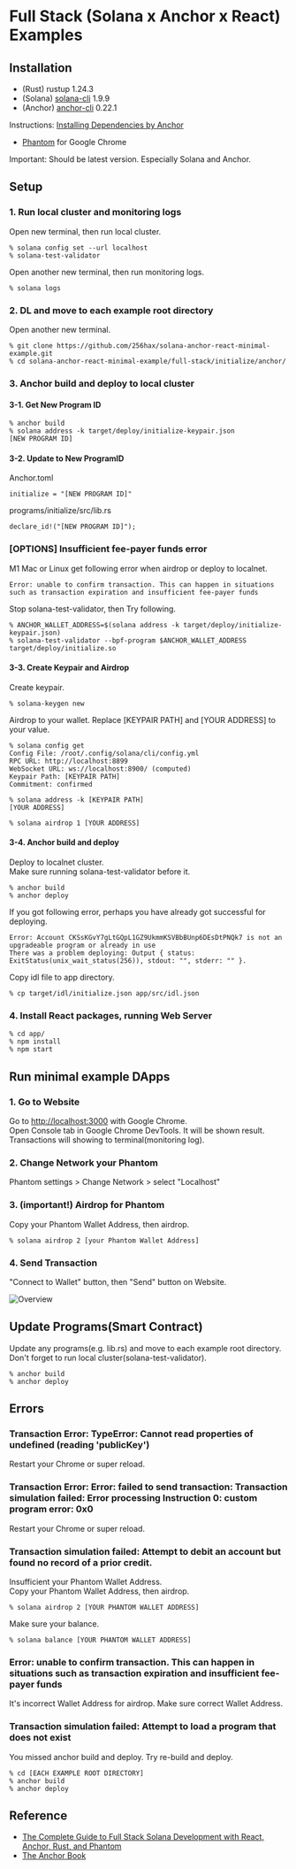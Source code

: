 # Full Stack (Solana x Anchor x React) Examples

## Installation
- (Rust) rustup 1.24.3
- (Solana) [solana-cli](https://docs.solana.com/cli/install-solana-cli-tools) 1.9.9
- (Anchor) [anchor-cli](https://project-serum.github.io/anchor/getting-started/installation.html#install-anchor) 0.22.1

Instructions: [Installing Dependencies by Anchor](https://project-serum.github.io/anchor/getting-started/installation.html#install-rust)

- [Phantom](https://phantom.app/) for Google Chrome

Important: Should be latest version. Especially Solana and Anchor.

## Setup
### 1. Run local cluster and monitoring logs
Open new terminal, then run local cluster.
```
% solana config set --url localhost
% solana-test-validator
```

Open another new terminal, then run monitoring logs.
```
% solana logs
```

### 2. DL and move to each example root directory
Open another new terminal.
```
% git clone https://github.com/256hax/solana-anchor-react-minimal-example.git
% cd solana-anchor-react-minimal-example/full-stack/initialize/anchor/
```

### 3. Anchor build and deploy to local cluster
#### 3-1. Get New Program ID
```
% anchor build
% solana address -k target/deploy/initialize-keypair.json
[NEW PROGRAM ID]
```

#### 3-2. Update to New ProgramID

Anchor.toml
```
initialize = "[NEW PROGRAM ID]"
```

programs/initialize/src/lib.rs
```
declare_id!("[NEW PROGRAM ID]");
```

### [OPTIONS] Insufficient fee-payer funds error
M1 Mac or Linux get following error when airdrop or deploy to localnet.

```
Error: unable to confirm transaction. This can happen in situations such as transaction expiration and insufficient fee-payer funds
```

Stop solana-test-validator, then Try following.

```
% ANCHOR_WALLET_ADDRESS=$(solana address -k target/deploy/initialize-keypair.json)
% solana-test-validator --bpf-program $ANCHOR_WALLET_ADDRESS target/deploy/initialize.so
```


#### 3-3. Create Keypair and Airdrop
Create keypair.

```
% solana-keygen new
```

Airdrop to your wallet. Replace [KEYPAIR PATH] and [YOUR ADDRESS] to your value.

```
% solana config get
Config File: /root/.config/solana/cli/config.yml
RPC URL: http://localhost:8899
WebSocket URL: ws://localhost:8900/ (computed)
Keypair Path: [KEYPAIR PATH]
Commitment: confirmed

% solana address -k [KEYPAIR PATH]
[YOUR ADDRESS]

% solana airdrop 1 [YOUR ADDRESS]
```

#### 3-4. Anchor build and deploy
Deploy to localnet cluster.  
Make sure running solana-test-validator before it.  

```
% anchor build
% anchor deploy
```

If you got following error, perhaps you have already got successful for deploying.

```
Error: Account CKSsKGvY7gLtGQpL1GZ9UkmmKSVBbBUnp6DEsDtPNQk7 is not an upgradeable program or already in use
There was a problem deploying: Output { status: ExitStatus(unix_wait_status(256)), stdout: "", stderr: "" }.
```

Copy idl file to app directory.

```
% cp target/idl/initialize.json app/src/idl.json
```

### 4. Install React packages, running Web Server
```
% cd app/
% npm install
% npm start
```

## Run minimal example DApps
### 1. Go to Website
Go to [http://localhost:3000](http://localhost:3000/) with Google Chrome.  
Open Console tab in Google Chrome DevTools. It will be shown result.  
Transactions will showing to terminal(monitoring log).

### 2. Change Network your Phantom
Phantom settings > Change Network > select "Localhost"

### 3. (important!) Airdrop for Phantom
Copy your Phantom Wallet Address, then airdrop.

```
% solana airdrop 2 [your Phantom Wallet Address]
```

### 4. Send Transaction
"Connect to Wallet" button, then "Send" button on Website.

![Overview](https://github.com/256hax/solana-anchor-react-minimal-example/blob/main/docs/screenshot/overview.png?raw=true)

## Update Programs(Smart Contract)
Update any programs(e.g. lib.rs) and move to each example root directory.  
Don't forget to run local cluster(solana-test-validator).

```
% anchor build
% anchor deploy
```

## Errors
### Transaction Error:  TypeError: Cannot read properties of undefined (reading 'publicKey')
Restart your Chrome or super reload.

### Transaction Error:  Error: failed to send transaction: Transaction simulation failed: Error processing Instruction 0: custom program error: 0x0
Restart your Chrome or super reload.

### Transaction simulation failed: Attempt to debit an account but found no record of a prior credit.
Insufficient your Phantom Wallet Address.  
Copy your Phantom Wallet Address, then airdrop.

```
% solana airdrop 2 [YOUR PHANTOM WALLET ADDRESS]
```

Make sure your balance.
```
% solana balance [YOUR PHANTOM WALLET ADDRESS]
```

### Error: unable to confirm transaction. This can happen in situations such as transaction expiration and insufficient fee-payer funds
It's incorrect Wallet Address for airdrop. Make sure correct Wallet Address.

### Transaction simulation failed: Attempt to load a program that does not exist
You missed anchor build and deploy. Try re-build and deploy.
```
% cd [EACH EXAMPLE ROOT DIRECTORY]
% anchor build
% anchor deploy
```

## Reference
- [The Complete Guide to Full Stack Solana Development with React, Anchor, Rust, and Phantom](https://dev.to/edge-and-node/the-complete-guide-to-full-stack-solana-development-with-react-anchor-rust-and-phantom-3291)
- [The Anchor Book](https://book.anchor-lang.com/)
